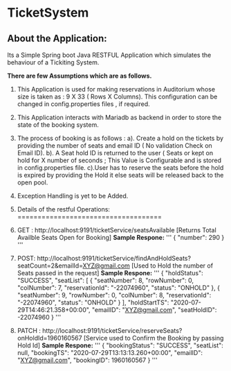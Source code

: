 # TicketSystem
## About the Application:
Its a Simple Spring boot Java RESTFUL Application which simulates the behaviour of a Tickiting System.

**There are few Assumptions which are as follows.**

1. This Application is used for making reservations in Auditorium whose size is taken as : 9 X 33 ( Rows X Columns). This configuration can be changed in config.properties files , if required.

2. This Application interacts with Mariadb as backend in order to store the state of the booking system.

3. The process of booking is as follows :
  a). Create a hold on the tickets by providing the number of seats and email ID ( No validation Check on Email ID).
  b). A Seat hold ID is returned to the user ( Seats or kept on hold for X number of seconds ; This Value is Configurable and is stored in config.properties file.
  c).User has to reserve the seats before the hold is expired by providing the Hold it else seats will be released back to the open pool.
  
  
4. Exception Handling is yet to be Added.

5. Details of the restful Operations:
====================================
1. GET : http://localhost:9191/ticketService/seatsAvailable [Returns Total Availble Seats Open for Booking]
**Sample Respone:**
'''
{
    "number": 290
}
'''
2. POST: http://localhost:9191/ticketService/findAndHoldSeats?seatCount=2&emailId=XYZ@gmail.com [Used to Hold the number of Seats passed in the request]
**Sample Respone:**
'''
{
    "holdStatus": "SUCCESS",
    "seatList": [
        {
            "seatNumber": 8,
            "rowNumber": 0,
            "colNumber": 7,
            "reservationId": "-22074960",
            "status": "ONHOLD"
        },
        {
            "seatNumber": 9,
            "rowNumber": 0,
            "colNumber": 8,
            "reservationId": "-22074960",
            "status": "ONHOLD"
        }
    ],
    "holdStartTS": "2020-07-29T14:46:21.358+00:00",
    "emailID": "XYZ@gmail.com",
    "seatHoldID": -22074960
}
'''

3. PATCH : http://localhost:9191/ticketService/reserveSeats?onHoldId=1960160567 [Service used to Confirm the Booking by passing Hold Id]
**Sample Respone:**
'''
{
    "bookingStatus": "SUCCESS",
    "seatList": null,
    "bookingTS": "2020-07-29T13:13:13.260+00:00",
    "emailID": "XYZ@gmail.com",
    "bookingID": 1960160567
}
'''


